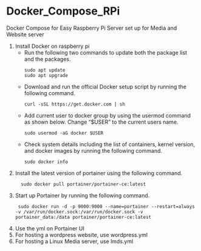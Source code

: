 # Docker_Compose_RPi
Docker Compose for Easy Raspberry Pi Server set up for Media and Website server
 1. Install Docker on raspberry pi
	 * Run the following two commands to update both the package list and the packages.
		```
		sudo apt update
		sudo apt upgrade
		```
	* Download and run the official Docker setup script by running the following command.
	    ```
		curl -sSL https://get.docker.com | sh
		```
	* Add current user to docker group by using the usermod command as shown below. Change “$USER” to the current users name.
	    ```
		sudo usermod -aG docker $USER
		```		
	* Check system details including the list of containers, kernel version, and docker images by running the following command.
	    ```
		sudo docker info
		```
 2. Install the latest version of portainer using the following command.
	```
      sudo docker pull portainer/portainer-ce:latest
	```
 3. Start up Portainer by running the following command.
	 ```
      sudo docker run -d -p 9000:9000 --name=portainer --restart=always -v /var/run/docker.sock:/var/run/docker.sock -v portainer_data:/data portainer/portainer-ce:latest
	```
 4. Use the yml on Portainer UI
 5. For hosting a wordpress website, use wordpress.yml
 6. For hosting a Linux Media server, use lmds.yml
